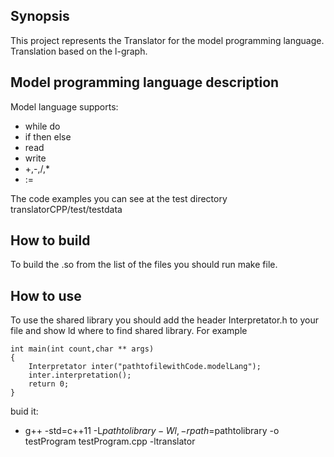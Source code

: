 Synopsis
-------------
This project represents the Translator for the model programming language.
Translation based on the l-graph.

Model programming language description
--------------------

Model language supports:
* while do
* if then else
* read
* write
* +,-,/,*
* :=

The code examples you can see at the test directory translatorCPP/test/testdata


How to build
------------------------
To build the .so from the list of the files you should run make file.


How to use
-----------------------
To use the shared library you should add the header Interpretator.h to your file and show ld where to find shared library.
For example 

	int main(int count,char ** args)
	{
		Interpretator inter("pathtofilewithCode.modelLang");
		inter.interpretation();
		return 0;
	}
buid it:
* g++ -std=c++11 -L$pathtolibrary -Wl,-rpath=$pathtolibrary -o testProgram testProgram.cpp -ltranslator




